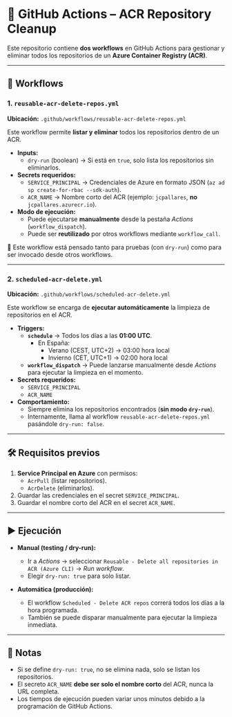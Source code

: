 # 🔄 GitHub Actions – ACR Repository Cleanup

Este repositorio contiene **dos workflows** en GitHub Actions para gestionar y eliminar todos los repositorios de un **Azure Container Registry (ACR)**.

---

## 📂 Workflows

### 1. `reusable-acr-delete-repos.yml`
**Ubicación:** `.github/workflows/reusable-acr-delete-repos.yml`

Este workflow permite **listar y eliminar** todos los repositorios dentro de un ACR.

- **Inputs:**
  - `dry-run` (boolean) → Si está en `true`, solo lista los repositorios sin eliminarlos.
- **Secrets requeridos:**
  - `SERVICE_PRINCIPAL` → Credenciales de Azure en formato JSON (`az ad sp create-for-rbac --sdk-auth`).
  - `ACR_NAME` → Nombre corto del ACR (ejemplo: `jcpallares`, **no** `jcpallares.azurecr.io`).
- **Modo de ejecución:**
  - Puede ejecutarse **manualmente** desde la pestaña *Actions* (`workflow_dispatch`).
  - Puede ser **reutilizado** por otros workflows mediante `workflow_call`.

🔑 Este workflow está pensado tanto para pruebas (con `dry-run`) como para ser invocado desde otros workflows.

---

### 2. `scheduled-acr-delete.yml`
**Ubicación:** `.github/workflows/scheduled-acr-delete.yml`

Este workflow se encarga de **ejecutar automáticamente** la limpieza de repositorios en el ACR.

- **Triggers:**
  - **`schedule`** → Todos los días a las **01:00 UTC**.  
    - En España:  
      - Verano (CEST, UTC+2) → 03:00 hora local  
      - Invierno (CET, UTC+1) → 02:00 hora local
  - **`workflow_dispatch`** → Puede lanzarse manualmente desde *Actions* para ejecutar la limpieza en el momento.
- **Secrets requeridos:**
  - `SERVICE_PRINCIPAL`
  - `ACR_NAME`
- **Comportamiento:**
  - Siempre elimina los repositorios encontrados (**sin modo `dry-run`**).
  - Internamente, llama al workflow `reusable-acr-delete-repos.yml` pasándole `dry-run: false`.

---

## 🛠 Requisitos previos

1. **Service Principal en Azure** con permisos:
   - `AcrPull` (listar repositorios).
   - `AcrDelete` (eliminarlos).
2. Guardar las credenciales en el secret `SERVICE_PRINCIPAL`.
3. Guardar el nombre corto del ACR en el secret `ACR_NAME`.

---

## ▶️ Ejecución

- **Manual (testing / dry-run):**
  - Ir a *Actions* → seleccionar `Reusable - Delete all repositories in ACR (Azure CLI)` → *Run workflow*.
  - Elegir `dry-run: true` para solo listar.

- **Automática (producción):**
  - El workflow `Scheduled - Delete ACR repos` correrá todos los días a la hora programada.
  - También se puede disparar manualmente para ejecutar la limpieza inmediata.

---

## 📌 Notas

- Si se define `dry-run: true`, no se elimina nada, solo se listan los repositorios.
- El secreto `ACR_NAME` **debe ser solo el nombre corto** del ACR, nunca la URL completa.
- Los tiempos de ejecución pueden variar unos minutos debido a la programación de GitHub Actions.
